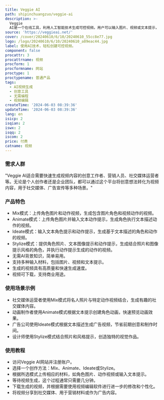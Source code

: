 ```yaml
---
title: Veggie AI
path: shipinchuangzuo/veggie-ai
description: >-
  Veggie
  AI是一个在线工具，利用人工智能技术生成可控视频。用户可以输入图片、视频或文本提示，创建与提供的动作和角色描述完美匹配的短视频。它用户友好，无需任何AI知识即可使用。
source: 'https://veggieai.net/'
cover: /cover/20240610/6/10/20240610_55cc8e77.jpg
logo: /logo/20240610/6/10/20240610_a89eac44.jpg
label: 使用AI技术，轻松创建可控视频。
component: false
procattr: 3
procattrname: 视频
procform: 1
procformname: 网站
proctype: 1
proctypename: 普通产品
tags:
  - AI视频生成
  - 创意工具
  - 无需编程
  - 视频编辑
createTime: '2024-06-03 08:39:36'
updateTime: '2024-06-03 08:39:36'
lang: en
isicp: 2
isqian: 2
iswx: 2
isqq: 2
iscom: 2
price: 付费
catname: 视频
---
```




### 需求人群
"Veggie AI适合需要快速生成视频内容的创意工作者、营销人员、社交媒体运营者等。无论是个人创作者还是企业团队，都可以通过这个平台将创意想法转化为视频内容，用于社交媒体、广告宣传等多种场景。"

### 产品特色
* Mix模式：上传角色图片和动作视频，生成包含图片角色和视频动作的视频。
* Animate模式：上传角色图片并输入文本动作提示，生成角色执行文本描述动作的视频。
* Ideate模式：输入文本角色提示和动作提示，生成基于文本描述的角色和动作的视频。
* Stylize模式：提供角色照片、文本图像提示和动作提示，生成结合照片和图像提示风格的角色，并执行动作提示生成的动作的视频。
* 无需AI背景知识，简单易用。
* 支持多种输入材料，包括图片、视频和文本提示。
* 生成的视频具有高质量和快速生成速度。
* 视频可下载，支持商业用途。

### 使用场景示例
* 社交媒体运营者使用Mix模式将名人照片与特定动作视频结合，生成有趣的社交媒体内容。
* 动画制作者使用Animate模式根据文本提示创建角色动画，快速预览动画效果。
* 广告公司使用Ideate模式根据文本描述生成广告视频，节省前期创意和制作时间。
* 设计师使用Stylize模式结合照片和风格提示，创造独特的视觉作品。

### 使用教程
* 访问Veggie AI网站并注册账户。
* 选择一个创作方法：Mix、Animate、Ideate或Stylize。
* 根据所选模式上传相应的材料，如角色图片、动作视频或输入文本提示。
* 等待视频生成，这个过程通常只需要几分钟。
* 下载生成的视频，并根据需要使用视频编辑软件进行进一步的修改和个性化。
* 将视频分享到社交媒体、用于营销材料或作为广告内容。

  
